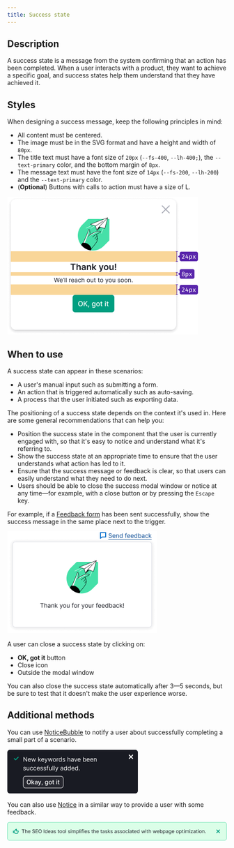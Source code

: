 ```yaml
---
title: Success state
---
```



## Description

A success state is a message from the system confirming that an action has been completed.
When a user interacts with a product, they want to achieve a specific goal, and success states help them understand that they have achieved it.

## Styles

When designing a success message, keep the following principles in mind:

* All content must be centered.
* The image must be in the SVG format and have a height and width of `80px`.
* The title text must have a font size of `20px` (`--fs-400`, `--lh-400;`), the `--text-primary` color, and the bottom margin of `8px`.
* The message text must have the font size of `14px` (`--fs-200`, `--lh-200`) and the `--text-primary` color.
* (**Optional**) Buttons with calls to action must have a size of L.

![success state appearance](static/success-window.png)

## When to use

A success state can appear in these scenarios:

* A user's manual input such as submitting a form.
* An action that is triggered automatically such as auto-saving.
* A process that the user initiated such as exporting data.

The positioning of a success state depends on the context it's used in.
Here are some general recommendations that can help you:

* Position the success state in the component that the user is currently engaged with, so that it's easy to notice and understand what it's referring to.
* Show the success state at an appropriate time to ensure that the user understands what action has led to it.
* Ensure that the success message or feedback is clear, so that users can easily understand what they need to do next.
* Users should be able to close the success modal window or notice at any time—for example, with a close button or by pressing the `Escape` key.

For example, if a [Feedback form](/components/feedback/) has been sent successfully, show the success message in the same place next to the trigger.

![example success response](static/success-response.png)

A user can close a success state by clicking on:

* **OK, got it** button
* Close icon
* Outside the modal window

You can also close the success state automatically after 3—5 seconds,
but be sure to test that it doesn't make the user experience worse.

## Additional methods

You can use [NoticeBubble](/components/notice-bubble/) to notify a user about successfully completing a small part of a scenario.

![success notice bubble](static/notice-bubble.png)

You can also use [Notice](/components/notice/) in a similar way to provide a user with some feedback.

![success notice](static/notice.png)